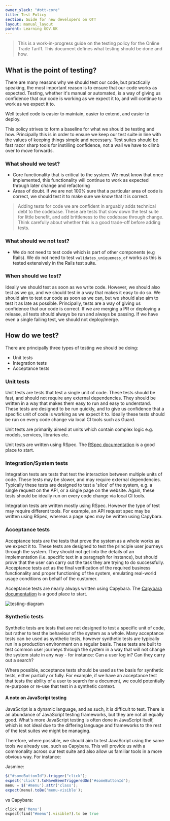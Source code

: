 ```yaml
---
owner_slack: "#ott-core"
title: Test Policy
section: Guide for new developers on OTT
layout: manual_layout
parent: Learning GOV.UK
---
```


> This is a work-in-progress guide on the testing policy for the Online Trade Tariff.  This document defines what testing should be done and how.

## What is the point of testing?

There are many reasons why we should test our code, but practically speaking, the most important reason is to ensure that our code works as expected.  Testing, whether it's manual or automated, is a way of giving us confidence that our code is working as we expect it to, and will continue to work as we expect it to.

Well tested code is easier to maintain, easier to extend, and easier to deploy.

This policy strives to form a baseline for what we should be testing and how.  Principally this is in order to ensure we keep our test suite in line with the values of keeping things simple and necessary.  Test suites should be fast razor sharp tools for instilling confidence, not a wall we have to climb over to move forwards.

### What should we test?

* Core functionality that is critical to the system.  We must know that once implemented, this functionality will continue to work as expected through later change and refactoring
* Areas of doubt.  If we are not 100% sure that a particular area of code is correct, we should test it to make sure we know that it is correct.

> Adding tests for code we are confident in arguably adds technical debt to the codebase.  These are tests that slow down the test suite for little benefit, and add brittleness to the codebase through change.  Think carefully about whether this is a good trade-off before adding tests.

### What should we not test?

* We do not need to test code which is part of other components (e.g Rails).  We do not need to test `validates_uniqueness_of` works as this is tested extensively in the Rails test suite.

### When should we test?

Ideally we should test as soon as we write code.  However, we should also test as we go, and we should test in a way that makes it easy to do so.  We should aim to test our code as soon as we can, but we should also aim to test it as late as possible.  Principally, tests are a way of giving us confidence that our code is correct.  If we are merging a PR or deploying a release, all tests should always be run and always be passing.  If we have even a single failing test, we should not deploy/merge.

## How do we test?

There are principally three types of testing we should be doing:

* Unit tests
* Integration tests
* Acceptance tests

### Unit tests

Unit tests are tests that test a single unit of code.  These tests should be fast, and should not require any external dependencies.  They should be written in a way that makes them easy to run and easy to understand.  These tests are designed to be run quickly, and to give us confidence that a specific unit of code is working as we expect it to.  Ideally these tests should be run on every code change via local CI tools such as Guard.

Unit tests are primarily aimed at units which contain complex logic e.g. models, services, libraries etc.

Unit tests are written using RSpec.  The [RSpec documentation](https://rspec.info/documentation/3.13/rspec-core/) is a good place to start.

### Integration/System tests

Integration tests are tests that test the interaction between multiple units of code.  These tests may be slower, and may require external dependencies.  Typically these tests are designed to test a 'slice' of the system, e.g. a single request on the API, or a single page on the website. Again, these tests should be ideally run on every code change via local CI tools.

Integration tests are written mostly using RSpec. However the type of test may require different tools.  For example, an API request spec may be written using RSpec, whereas a page spec may be written using Capybara.

### Acceptance tests

Acceptance tests are the tests that prove the system as a whole works as we expect it to.  These tests are designed to test the principle user journeys through the system.  They should not get into the details of an implementation (i.e. specific text in a paragraph for instance), but should prove that the user can carry out the task they are trying to do successfully. Acceptance tests act as the final verification of the required business functionality and proper functioning of the system, emulating real-world usage conditions on behalf of the customer.

Acceptance tests are nearly always written using Capybara.  The [Capybara documentation](https://rubydoc.info/github/teamcapybara/capybara) is a good place to start.

![testing-diagram](images/testing-diagram.png)

### Synthetic tests

Synthetic tests are tests that are not designed to test a specific unit of code, but rather to test the behaviour of the system as a whole.  Many acceptance tests can be used as synthetic tests, however synthetic tests are typically run in a production environment on a regular basis.  These tests are built to test common user journeys through the system in a way that will not change the system state in any way - for instance: Can a user log in? Can they carry out a search?

Where possible, acceptance tests should be used as the basis for synthetic tests, either partially or fully.  For example, if we have an acceptance test that tests the ability of a user to search for a document, we could potentially re-purpose or re-use that test in a synthetic context.


#### A note on JavaScript testing

JavaScript is a dynamic language, and as such, it is difficult to test.  There is an abundance of JavaScript testing frameworks, but they are not all equally good. What's more JavaScript testing is often done in JavaScript itself, which is not ideal due to the differing language and frameworks to the rest of the test suites we might be managing.

Therefore, where possible, we should aim to test JavaScript using the same tools we already use, such as Capybara.  This will provide us with a commonality across our test suite and also allow us familiar tools in a more obvious way.  For instance:

Jasmine:
```javascript
$("#someButtonId").trigger("click");
expect('click').toHaveBeenTriggeredOn('#someButtonId');
menu = $('#menu').attr('class');
expect(menu).toBe('menu-visible');
```

vs Capybara:
```ruby
click_on('Menu')
expect(find("#menu").visible?).to be true
```
